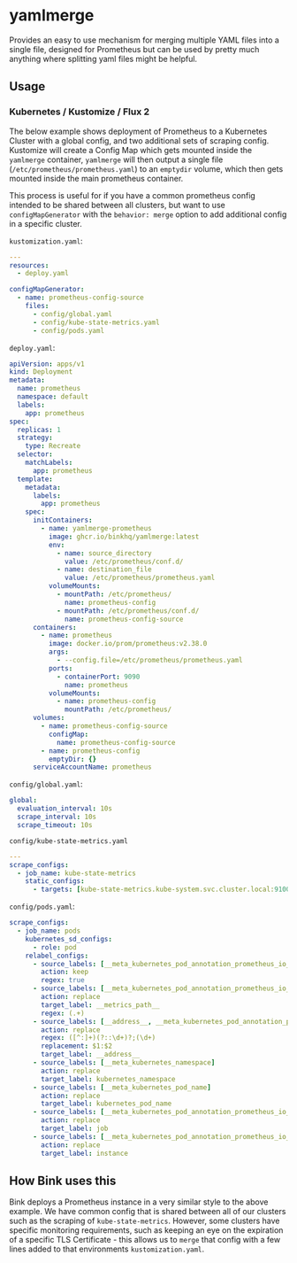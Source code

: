 # yamlmerge

Provides an easy to use mechanism for merging multiple YAML files into a single file, designed for Prometheus but can be used by pretty much anything where splitting yaml files might be helpful.

## Usage

### Kubernetes / Kustomize / Flux 2

The below example shows deployment of Prometheus to a Kubernetes Cluster with a global config, and two additional sets of scraping config. Kustomize will create a Config Map which gets mounted inside the `yamlmerge` container, `yamlmerge` will then output a single file (`/etc/prometheus/prometheus.yaml`) to an `emptydir` volume, which then gets mounted inside the main prometheus container.

This process is useful for if you have a common prometheus config intended to be shared between all clusters, but want to use `configMapGenerator` with the `behavior: merge` option to add additional config in a specific cluster.

`kustomization.yaml`:
```yaml
---
resources:
  - deploy.yaml

configMapGenerator:
  - name: prometheus-config-source
    files:
      - config/global.yaml
      - config/kube-state-metrics.yaml
      - config/pods.yaml
```

`deploy.yaml`:
```yaml
apiVersion: apps/v1
kind: Deployment
metadata:
  name: prometheus
  namespace: default
  labels:
    app: prometheus
spec:
  replicas: 1
  strategy:
    type: Recreate
  selector:
    matchLabels:
      app: prometheus
  template:
    metadata:
      labels:
        app: prometheus
    spec:
      initContainers:
        - name: yamlmerge-prometheus
          image: ghcr.io/binkhq/yamlmerge:latest
          env:
            - name: source_directory
              value: /etc/prometheus/conf.d/
            - name: destination_file
              value: /etc/prometheus/prometheus.yaml
          volumeMounts:
            - mountPath: /etc/prometheus/
              name: prometheus-config
            - mountPath: /etc/prometheus/conf.d/
              name: prometheus-config-source
      containers:
        - name: prometheus
          image: docker.io/prom/prometheus:v2.38.0
          args:
            - --config.file=/etc/prometheus/prometheus.yaml
          ports:
            - containerPort: 9090
              name: prometheus
          volumeMounts:
            - name: prometheus-config
              mountPath: /etc/prometheus/
      volumes:
        - name: prometheus-config-source
          configMap:
            name: prometheus-config-source
        - name: prometheus-config
          emptyDir: {}
      serviceAccountName: prometheus
```

`config/global.yaml`:
```yaml
global:
  evaluation_interval: 10s
  scrape_interval: 10s
  scrape_timeout: 10s

```

`config/kube-state-metrics.yaml`
```yaml
---
scrape_configs:
  - job_name: kube-state-metrics
    static_configs:
      - targets: [kube-state-metrics.kube-system.svc.cluster.local:9100]
```

`config/pods.yaml`:
```yaml
scrape_configs:
  - job_name: pods
    kubernetes_sd_configs:
      - role: pod
    relabel_configs:
      - source_labels: [__meta_kubernetes_pod_annotation_prometheus_io_scrape]
        action: keep
        regex: true
      - source_labels: [__meta_kubernetes_pod_annotation_prometheus_io_path]
        action: replace
        target_label: __metrics_path__
        regex: (.+)
      - source_labels: [__address__, __meta_kubernetes_pod_annotation_prometheus_io_port]
        action: replace
        regex: ([^:]+)(?::\d+)?;(\d+)
        replacement: $1:$2
        target_label: __address__
      - source_labels: [__meta_kubernetes_namespace]
        action: replace
        target_label: kubernetes_namespace
      - source_labels: [__meta_kubernetes_pod_name]
        action: replace
        target_label: kubernetes_pod_name
      - source_labels: [__meta_kubernetes_pod_annotation_prometheus_io_job]
        action: replace
        target_label: job
      - source_labels: [__meta_kubernetes_pod_annotation_prometheus_io_instance]
        action: replace
        target_label: instance
```

## How Bink uses this

Bink deploys a Prometheus instance in a very similar style to the above example. We have common config that is shared between all of our clusters such as the scraping of `kube-state-metrics`. However, some clusters have specific monitoring requirements, such as keeping an eye on the expiration of a specific TLS Certificate - this allows us to `merge` that config with a few lines added to that environments `kustomization.yaml`.

